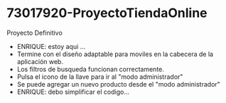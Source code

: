 # 73017920-ProyectoTiendaOnline
Proyecto Definitivo

- ENRIQUE: estoy aqui ...
- Termine con el diseño adaptable para moviles en la cabecera de la aplicación web.
- Los filtros de busqueda funcionan correctamente.
- Pulsa el icono de la llave para ir al "modo administrador"
- Se puede agregar un nuevo producto desde el "modo administrador"
- ENRIQUE: debo simplificar el codigo...

